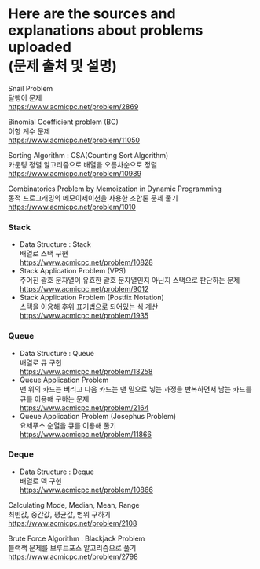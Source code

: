 # Here are the sources and explanations about problems uploaded <br> (문제 출처 및 설명)

Snail Problem <br> 달팽이 문제 <br> https://www.acmicpc.net/problem/2869 

Binomial Coefficient problem (BC) <br> 이항 계수 문제 <br> https://www.acmicpc.net/problem/11050

Sorting Algorithm : CSA(Counting Sort Algorithm) <br> 카운팅 정렬 알고리즘으로 배열을 오름차순으로 정렬 <br> https://www.acmicpc.net/problem/10989

Combinatorics Problem by Memoization in Dynamic Programming <br> 동적 프로그래밍의 메모이제이션을 사용한 조합론 문제 풀기 <br> https://www.acmicpc.net/problem/1010

### Stack
- Data Structure : Stack <br> 배열로 스택 구현 <br> https://www.acmicpc.net/problem/10828
- Stack Application Problem (VPS) <br> 주어진 괄호 문자열이 유효한 괄호 문자열인지 아닌지 스택으로 판단하는 문제 <br> https://www.acmicpc.net/problem/9012
- Stack Application Problem (Postfix Notation) <br> 스택을 이용해 후위 표기법으로 되어있는 식 계산 <br> https://www.acmicpc.net/problem/1935

### Queue
- Data Structure : Queue <br> 배열로 큐 구현 <br> https://www.acmicpc.net/problem/18258
- Queue Application Problem <br> 맨 위의 카드는 버리고 다음 카드는 맨 밑으로 넣는 과정을 반복하면서 남는 카드를 큐를 이용해 구하는 문제 <br> https://www.acmicpc.net/problem/2164
- Queue Application Problem (Josephus Problem) <br> 요세푸스 순열을 큐를 이용해 풀기 <br> https://www.acmicpc.net/problem/11866

### Deque
- Data Structure : Deque <br> 배열로 덱 구현 <br> https://www.acmicpc.net/problem/10866

Calculating Mode, Median, Mean, Range <br> 최빈값, 중간값, 평균값, 범위 구하기 <br> https://www.acmicpc.net/problem/2108

Brute Force Algorithm : Blackjack Problem <br> 블랙잭 문제를 브루트포스 알고리즘으로 풀기 <br> https://www.acmicpc.net/problem/2798
